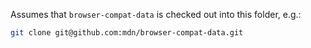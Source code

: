 Assumes that `browser-compat-data` is checked out into this folder, e.g.:

```bash
git clone git@github.com:mdn/browser-compat-data.git
```

